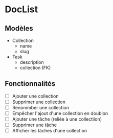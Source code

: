 # DocList

## Modèles

- Collection
  - name
  - slug
- Task
  - description
  - collection (FK)


## Fonctionnalités

- [ ] Ajouter une collection  
- [ ] Supprimer une collection  
- [ ] Renommber une collection  
- [ ] Empêcher l'ajout d'une collection en doublon  
- [ ] Ajouter une tâche (reliée à une collectiion)  
- [ ] Supprimer une tâche  
- [ ] Afficher les tâches d'une collection  